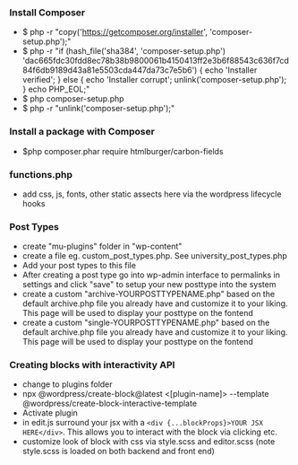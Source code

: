 ### Install Composer
- $ php -r "copy('https://getcomposer.org/installer', 'composer-setup.php');"
- $ php -r "if (hash_file('sha384', 'composer-setup.php') 'dac665fdc30fdd8ec78b38b9800061b4150413ff2e3b6f88543c636f7cd84f6db9189d43a81e5503cda447da73c7e5b6') { echo 'Installer verified'; } else { echo 'Installer corrupt'; unlink('composer-setup.php'); } echo PHP_EOL;"
- $ php composer-setup.php
- $ php -r "unlink('composer-setup.php');"

### Install a package with Composer
 - $php composer.phar require htmlburger/carbon-fields

### functions.php
- add css, js, fonts, other static assects here via the wordpress lifecycle hooks
  
### Post Types
- create "mu-plugins" folder in "wp-content"
- create a file eg. custom_post_types.php. See university_post_types.php
- Add your post types to this file
- After creating a post type go into wp-admin interface to permalinks in settings and click "save" to setup your new posttype into the system
- create a custom "archive-YOURPOSTTYPENAME.php" based on the default archive.php file you already have and customize it to your liking.  This page will be used to display your posttype on the fontend
- create a custom "single-YOURPOSTTYPENAME.php" based on the default archive.php file you already have and customize it to your liking.  This page will be used to display your posttype on the fontend


### Creating blocks with interactivity API
- change to plugins folder
- npx @wordpress/create-block@latest <[plugin-name]> --template @wordpress/create-block-interactive-template
- Activate plugin
- in edit.js surround your jsx with a ```<div {...blockProps}>YOUR JSX HERE</div>```. This allows you to interact with the block via clicking etc.
- customize look of block with css via style.scss and editor.scss (note style.scss is loaded on both backend and front end)
